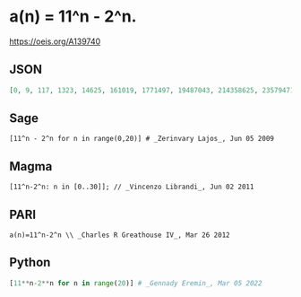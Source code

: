 # a\(n\) \= 11^n \- 2^n\.
https://oeis.org/A139740
## JSON
```JSON
[0, 9, 117, 1323, 14625, 161019, 1771497, 19487043, 214358625, 2357947179, 25937423577, 285311668563, 3138428372625, 34522712135739, 379749833566857, 4177248169382883, 45949729863506625, 505447028499162699, 5559917313491969337, 61159090448414022003]
```
## Sage
```Sage
[11^n - 2^n for n in range(0,20)] # _Zerinvary Lajos_, Jun 05 2009
```
## Magma
```Magma
[11^n-2^n: n in [0..30]]; // _Vincenzo Librandi_, Jun 02 2011
```
## PARI
```PARI
a(n)=11^n-2^n \\ _Charles R Greathouse IV_, Mar 26 2012
```
## Python
```Python
[11**n-2**n for n in range(20)] # _Gennady Eremin_, Mar 05 2022
```
